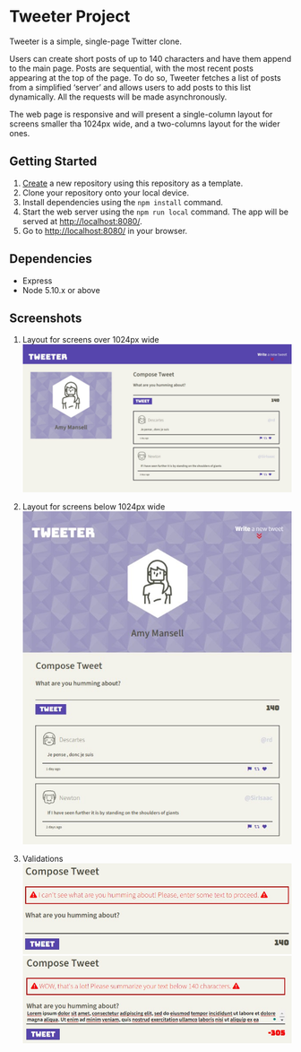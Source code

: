 # Tweeter Project

Tweeter is a simple, single-page Twitter clone.

Users can create short posts of up to 140 characters and have them append to the main page. Posts are sequential, with the most recent posts appearing at the top of the page. To do so, Tweeter fetches a list of posts from a simplified ‘server’ and allows users to add posts to this list dynamically. All the requests will be made asynchronously.

The web page is responsive and will present a single-column layout for screens smaller tha 1024px wide, and a two-columns layout for the wider ones.

## Getting Started

1. [Create](https://docs.github.com/en/repositories/creating-and-managing-repositories/creating-a-repository-from-a-template) a new repository using this repository as a template.
2. Clone your repository onto your local device.
3. Install dependencies using the `npm install` command.
3. Start the web server using the `npm run local` command. The app will be served at <http://localhost:8080/>.
4. Go to <http://localhost:8080/> in your browser.

## Dependencies

- Express
- Node 5.10.x or above

## Screenshots

1. Layout for screens over 1024px wide
!["Screenshot of the UI for screens bigger than 1024 px"](https://github.com/raubersn/tweeter/blob/master/docs/big-screen.jpg)

2. Layout for screens below 1024px wide
!["Screenshot of the UI for screens smaller than 1024 px"](https://github.com/raubersn/tweeter/blob/master/docs/small-screen.jpg)

3. Validations
!["Screenshot of the empty message validation"](https://github.com/raubersn/tweeter/blob/master/docs/empty-message.jpg)
!["Screenshot of the message characters limit validation"](https://github.com/raubersn/tweeter/blob/master/docs/long-message.jpg)
